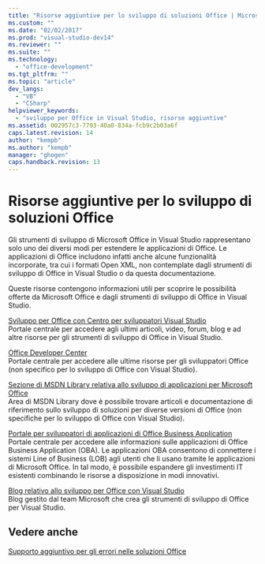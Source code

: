 ```yaml
---
title: "Risorse aggiuntive per lo sviluppo di soluzioni Office | Microsoft Docs"
ms.custom: ""
ms.date: "02/02/2017"
ms.prod: "visual-studio-dev14"
ms.reviewer: ""
ms.suite: ""
ms.technology: 
  - "office-development"
ms.tgt_pltfrm: ""
ms.topic: "article"
dev_langs: 
  - "VB"
  - "CSharp"
helpviewer_keywords: 
  - "sviluppo per Office in Visual Studio, risorse aggiuntive"
ms.assetid: 002957c3-7793-40a0-834a-fcb9c2b03a6f
caps.latest.revision: 14
author: "kempb"
ms.author: "kempb"
manager: "ghogen"
caps.handback.revision: 13
---
```

# Risorse aggiuntive per lo sviluppo di soluzioni Office
  Gli strumenti di sviluppo di Microsoft Office in Visual Studio rappresentano solo uno dei diversi modi per estendere le applicazioni di Office. Le applicazioni di Office includono infatti anche alcune funzionalità incorporate, tra cui i formati Open XML, non contemplate dagli strumenti di sviluppo di Office in Visual Studio o da questa documentazione.  
  
 Queste risorse contengono informazioni utili per scoprire le possibilità offerte da Microsoft Office e dagli strumenti di sviluppo di Office in Visual Studio.  
  
 [Sviluppo per Office con Centro per sviluppatori Visual Studio](http://go.microsoft.com/fwlink/?LinkId=149752)  
 Portale centrale per accedere agli ultimi articoli, video, forum, blog e ad altre risorse per gli strumenti di sviluppo di Office in Visual Studio.  
  
 [Office Developer Center](http://go.microsoft.com/fwlink/?LinkId=83467)  
 Portale centrale per accedere alle ultime risorse per gli sviluppatori Office \(non specifico per lo sviluppo di Office con Visual Studio\).  
  
 [Sezione di MSDN Library relativa allo sviluppo di applicazioni per Microsoft Office](http://go.microsoft.com/fwlink/?LinkId=149870)  
 Area di MSDN Library dove è possibile trovare articoli e documentazione di riferimento sullo sviluppo di soluzioni per diverse versioni di Office \(non specifiche per lo sviluppo di Office con Visual Studio\).  
  
 [Portale per sviluppatori di applicazioni di Office Business Application](http://go.microsoft.com/fwlink/?LinkId=99125)  
 Portale centrale per accedere alle informazioni sulle applicazioni di Office Business Application \(OBA\). Le applicazioni OBA consentono di connettere i sistemi Line of Business \(LOB\) agli utenti che li usano tramite le applicazioni di Microsoft Office. In tal modo, è possibile espandere gli investimenti IT esistenti combinando le risorse a disposizione in modi innovativi.  
  
 [Blog relativo allo sviluppo per Office con Visual Studio](http://go.microsoft.com/fwlink/?LinkId=149748)  
 Blog gestito dal team Microsoft che crea gli strumenti di sviluppo di Office per Visual Studio.  
  
## Vedere anche  
 [Supporto aggiuntivo per gli errori nelle soluzioni Office](../vsto/additional-support-for-errors-in-office-solutions.md)  
  
  